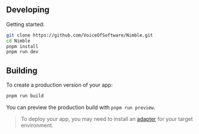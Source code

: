 ## Developing

Getting started:

```bash
git clone https://github.com/VoiceOfSoftware/Nimble.git
cd Nimble
pnpm install
pnpm run dev
```

## Building

To create a production version of your app:

```bash
pnpm run build
```

You can preview the production build with `pnpm run preview`.

> To deploy your app, you may need to install an [adapter](https://svelte.dev/docs/kit/adapters) for your target environment.
